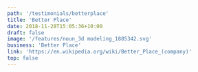 ```yaml
---
path: '/testimonials/betterplace'
title: 'Better Place'
date: 2018-11-28T15:05:36+10:00
draft: false
image: '/features/noun_3d modeling_1885342.svg'
business: 'Better Place'
link: 'https://en.wikipedia.org/wiki/Better_Place_(company)'
top: false
---
```



